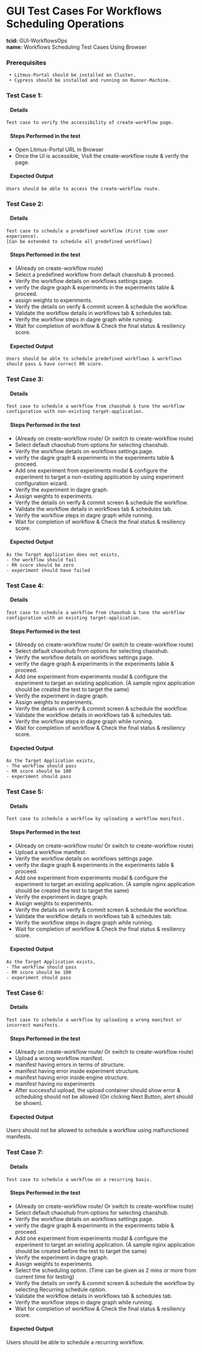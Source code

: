 # GUI Test Cases For Workflows Scheduling Operations

<b>tcid:</b> GUI-WorkflowsOps <br>
<b>name:</b> Workflows Scheduling Test Cases Using Browser<br>

### Prerequisites

     • Litmus-Portal should be installed on Cluster.
     • Cypress should be installed and running on Runner-Machine.

### Test Case 1:

#### &nbsp;&nbsp;&nbsp;Details

    Test case to verify the accessibility of create-workflow page.

#### &nbsp;&nbsp;&nbsp;Steps Performed in the test

- Open Litmus-Portal URL in Browser
- Once the UI is accessible, Visit the create-workflow route & verify the page.

#### &nbsp;&nbsp;&nbsp;Expected Output

    Users should be able to access the create-workflow route.

### Test Case 2:

#### &nbsp;&nbsp;&nbsp;Details

    Test case to schedule a predefined workflow (First time user experience).
    [Can be extended to schedule all predefined workflows]

#### &nbsp;&nbsp;&nbsp;Steps Performed in the test

- (Already on create-workflow route)
- Select a predefined workflow from default chaoshub & proceed.
- Verify the workflow details on workflows settings page.
- verify the dagre graph & experiments in the experiments table & proceed.
- assign weights to experiments.
- Verify the details on verify & commit screen & schedule the workflow.
- Validate the workflow details in workflows tab & schedules tab.
- Verify the workflow steps in dagre graph while running.
- Wait for completion of workflow & Check the final status & resiliency score.

#### &nbsp;&nbsp;&nbsp;Expected Output

    Users should be able to schedule predefined workflows & workflows should pass & have correct RR score.

### Test Case 3:

#### &nbsp;&nbsp;&nbsp;Details

    Test case to schedule a workflow from chaoshub & tune the workflow configuration with non-existing target-application.

#### &nbsp;&nbsp;&nbsp;Steps Performed in the test

- (Already on create-workflow route/ Or switch to create-workflow route)
- Select default chaoshub from options for selecting chaoshub.
- Verify the workflow details on workflows settings page.
- verify the dagre graph & experiments in the experiments table & proceed.
- Add one experiment from experiments modal & configure the experiment to target a non-existing application by using experiment configuration wizard.
- Verify the experiment in dagre graph.
- Assign weights to experiments.
- Verify the details on verify & commit screen & schedule the workflow.
- Validate the workflow details in workflows tab & schedules tab.
- Verify the workflow steps in dagre graph while running.
- Wait for completion of workflow & Check the final status & resiliency score.

#### &nbsp;&nbsp;&nbsp;Expected Output

    As the Target Application does not exists,
    - the workflow should fail
    - RR score should be zero
    - experiment should have failed

### Test Case 4:

#### &nbsp;&nbsp;&nbsp;Details

    Test case to schedule a workflow from chaoshub & tune the workflow configuration with an existing target-application.

#### &nbsp;&nbsp;&nbsp;Steps Performed in the test

- (Already on create-workflow route/ Or switch to create-workflow route)
- Select default chaoshub from options for selecting chaoshub.
- Verify the workflow details on workflows settings page.
- verify the dagre graph & experiments in the experiments table & proceed.
- Add one experiment from experiments modal & configure the experiment to target an existing application.
  (A sample nginx application should be created the test to target the same)
- Verify the experiment in dagre graph.
- Assign weights to experiments.
- Verify the details on verify & commit screen & schedule the workflow.
- Validate the workflow details in workflows tab & schedules tab.
- Verify the workflow steps in dagre graph while running.
- Wait for completion of workflow & Check the final status & resiliency score.

#### &nbsp;&nbsp;&nbsp;Expected Output

    As the Target Application exists,
    - The workflow should pass
    - RR score should be 100
    - experiment should pass

### Test Case 5:

#### &nbsp;&nbsp;&nbsp;Details

    Test case to schedule a workflow by uploading a workflow manifest.

#### &nbsp;&nbsp;&nbsp;Steps Performed in the test

- (Already on create-workflow route/ Or switch to create-workflow route)
- Upload a workflow manifest.
- Verify the workflow details on workflows settings page.
- verify the dagre graph & experiments in the experiments table & proceed.
- Add one experiment from experiments modal & configure the experiment to target an existing application.
  (A sample nginx application should be created the test to target the same)
- Verify the experiment in dagre graph.
- Assign weights to experiments.
- Verify the details on verify & commit screen & schedule the workflow.
- Validate the workflow details in workflows tab & schedules tab.
- Verify the workflow steps in dagre graph while running.
- Wait for completion of workflow & Check the final status & resiliency score.

#### &nbsp;&nbsp;&nbsp;Expected Output

    As the Target Application exists,
    - The workflow should pass
    - RR score should be 100
    - experiment should pass

### Test Case 6:

#### &nbsp;&nbsp;&nbsp;Details

    Test case to schedule a workflow by uploading a wrong manifest or incorrect manifests.

#### &nbsp;&nbsp;&nbsp;Steps Performed in the test

- (Already on create-workflow route/ Or switch to create-workflow route)
- Upload a wrong workflow manifest.
- manifest having errors in terms of structure.
- manifest having error inside experiment structure.
- manifest having error inside engine structure.
- manifest having no experiments
- After successful upload, the upload container should show error & scheduling should not be allowed (On clicking Next Button, alert should be shown).

#### &nbsp;&nbsp;&nbsp;Expected Output

Users should not be allowed to schedule a workflow using malfunctioned manifests.

### Test Case 7:

#### &nbsp;&nbsp;&nbsp;Details

    Test case to schedule a workflow on a recurring basis.

#### &nbsp;&nbsp;&nbsp;Steps Performed in the test

- (Already on create-workflow route/ Or switch to create-workflow route)
- Select default chaoshub from options for selecting chaoshub.
- Verify the workflow details on workflows settings page.
- verify the dagre graph & experiments in the experiments table & proceed.
- Add one experiment from experiments modal & configure the experiment to target an existing application.
  (A sample nginx application should be created before the test to target the same)
- Verify the experiment in dagre graph.
- Assign weights to experiments.
- Select the scheduling option.
  (Time can be given as 2 mins or more from current time for testing)
- Verify the details on verify & commit screen & schedule the workflow by selecting Recurring schedule option.
- Validate the workflow details in workflows tab & schedules tab.
- Verify the workflow steps in dagre graph while running.
- Wait for completion of workflow & Check the final status & resiliency score.

#### &nbsp;&nbsp;&nbsp;Expected Output

Users should be able to schedule a recurring workflow.
